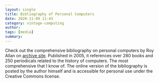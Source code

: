 ```yaml
---
layout: single
title: Bibliography of Personal Computers 
date: 2020-11-09 11:43
category: vintage-computing 
author: 
tags: [media]
summary: 
---
```


Check out the comprehensive bibliography on personal computers by Roy Allan on [archive site](https://archive.org/details/ABibliographyOfThePersonalComputer). Published in 2005, it references over 280 books and 250 periodicals related to the history of computers. The most comprehensive that I know of. The online version of the bibliography is posted by the author himself and is accessible for personal use under the Creative Commons license.